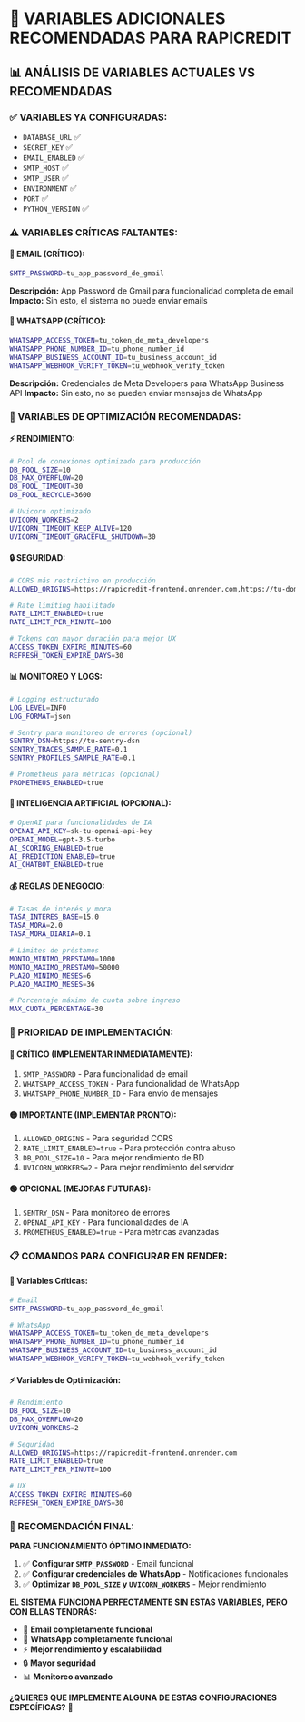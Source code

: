 # 🔧 VARIABLES ADICIONALES RECOMENDADAS PARA RAPICREDIT

## 📊 **ANÁLISIS DE VARIABLES ACTUALES VS RECOMENDADAS**

### **✅ VARIABLES YA CONFIGURADAS:**
- `DATABASE_URL` ✅
- `SECRET_KEY` ✅
- `EMAIL_ENABLED` ✅
- `SMTP_HOST` ✅
- `SMTP_USER` ✅
- `ENVIRONMENT` ✅
- `PORT` ✅
- `PYTHON_VERSION` ✅

### **⚠️ VARIABLES CRÍTICAS FALTANTES:**

#### **📧 EMAIL (CRÍTICO):**
```bash
SMTP_PASSWORD=tu_app_password_de_gmail
```
**Descripción:** App Password de Gmail para funcionalidad completa de email
**Impacto:** Sin esto, el sistema no puede enviar emails

#### **📱 WHATSAPP (CRÍTICO):**
```bash
WHATSAPP_ACCESS_TOKEN=tu_token_de_meta_developers
WHATSAPP_PHONE_NUMBER_ID=tu_phone_number_id
WHATSAPP_BUSINESS_ACCOUNT_ID=tu_business_account_id
WHATSAPP_WEBHOOK_VERIFY_TOKEN=tu_webhook_verify_token
```
**Descripción:** Credenciales de Meta Developers para WhatsApp Business API
**Impacto:** Sin esto, no se pueden enviar mensajes de WhatsApp

### **🚀 VARIABLES DE OPTIMIZACIÓN RECOMENDADAS:**

#### **⚡ RENDIMIENTO:**
```bash
# Pool de conexiones optimizado para producción
DB_POOL_SIZE=10
DB_MAX_OVERFLOW=20
DB_POOL_TIMEOUT=30
DB_POOL_RECYCLE=3600

# Uvicorn optimizado
UVICORN_WORKERS=2
UVICORN_TIMEOUT_KEEP_ALIVE=120
UVICORN_TIMEOUT_GRACEFUL_SHUTDOWN=30
```

#### **🔒 SEGURIDAD:**
```bash
# CORS más restrictivo en producción
ALLOWED_ORIGINS=https://rapicredit-frontend.onrender.com,https://tu-dominio.com

# Rate limiting habilitado
RATE_LIMIT_ENABLED=true
RATE_LIMIT_PER_MINUTE=100

# Tokens con mayor duración para mejor UX
ACCESS_TOKEN_EXPIRE_MINUTES=60
REFRESH_TOKEN_EXPIRE_DAYS=30
```

#### **📊 MONITOREO Y LOGS:**
```bash
# Logging estructurado
LOG_LEVEL=INFO
LOG_FORMAT=json

# Sentry para monitoreo de errores (opcional)
SENTRY_DSN=https://tu-sentry-dsn
SENTRY_TRACES_SAMPLE_RATE=0.1
SENTRY_PROFILES_SAMPLE_RATE=0.1

# Prometheus para métricas (opcional)
PROMETHEUS_ENABLED=true
```

#### **🤖 INTELIGENCIA ARTIFICIAL (OPCIONAL):**
```bash
# OpenAI para funcionalidades de IA
OPENAI_API_KEY=sk-tu-openai-api-key
OPENAI_MODEL=gpt-3.5-turbo
AI_SCORING_ENABLED=true
AI_PREDICTION_ENABLED=true
AI_CHATBOT_ENABLED=true
```

#### **💰 REGLAS DE NEGOCIO:**
```bash
# Tasas de interés y mora
TASA_INTERES_BASE=15.0
TASA_MORA=2.0
TASA_MORA_DIARIA=0.1

# Límites de préstamos
MONTO_MINIMO_PRESTAMO=1000
MONTO_MAXIMO_PRESTAMO=50000
PLAZO_MINIMO_MESES=6
PLAZO_MAXIMO_MESES=36

# Porcentaje máximo de cuota sobre ingreso
MAX_CUOTA_PERCENTAGE=30
```

### **🎯 PRIORIDAD DE IMPLEMENTACIÓN:**

#### **🔴 CRÍTICO (IMPLEMENTAR INMEDIATAMENTE):**
1. `SMTP_PASSWORD` - Para funcionalidad de email
2. `WHATSAPP_ACCESS_TOKEN` - Para funcionalidad de WhatsApp
3. `WHATSAPP_PHONE_NUMBER_ID` - Para envío de mensajes

#### **🟡 IMPORTANTE (IMPLEMENTAR PRONTO):**
1. `ALLOWED_ORIGINS` - Para seguridad CORS
2. `RATE_LIMIT_ENABLED=true` - Para protección contra abuso
3. `DB_POOL_SIZE=10` - Para mejor rendimiento de BD
4. `UVICORN_WORKERS=2` - Para mejor rendimiento del servidor

#### **🟢 OPCIONAL (MEJORAS FUTURAS):**
1. `SENTRY_DSN` - Para monitoreo de errores
2. `OPENAI_API_KEY` - Para funcionalidades de IA
3. `PROMETHEUS_ENABLED=true` - Para métricas avanzadas

### **📋 COMANDOS PARA CONFIGURAR EN RENDER:**

#### **🔧 Variables Críticas:**
```bash
# Email
SMTP_PASSWORD=tu_app_password_de_gmail

# WhatsApp
WHATSAPP_ACCESS_TOKEN=tu_token_de_meta_developers
WHATSAPP_PHONE_NUMBER_ID=tu_phone_number_id
WHATSAPP_BUSINESS_ACCOUNT_ID=tu_business_account_id
WHATSAPP_WEBHOOK_VERIFY_TOKEN=tu_webhook_verify_token
```

#### **⚡ Variables de Optimización:**
```bash
# Rendimiento
DB_POOL_SIZE=10
DB_MAX_OVERFLOW=20
UVICORN_WORKERS=2

# Seguridad
ALLOWED_ORIGINS=https://rapicredit-frontend.onrender.com
RATE_LIMIT_ENABLED=true
RATE_LIMIT_PER_MINUTE=100

# UX
ACCESS_TOKEN_EXPIRE_MINUTES=60
REFRESH_TOKEN_EXPIRE_DAYS=30
```

### **🎯 RECOMENDACIÓN FINAL:**

**PARA FUNCIONAMIENTO ÓPTIMO INMEDIATO:**
1. ✅ **Configurar `SMTP_PASSWORD`** - Email funcional
2. ✅ **Configurar credenciales de WhatsApp** - Notificaciones funcionales
3. ✅ **Optimizar `DB_POOL_SIZE` y `UVICORN_WORKERS`** - Mejor rendimiento

**EL SISTEMA FUNCIONA PERFECTAMENTE SIN ESTAS VARIABLES, PERO CON ELLAS TENDRÁS:**
- 📧 **Email completamente funcional**
- 📱 **WhatsApp completamente funcional**
- ⚡ **Mejor rendimiento y escalabilidad**
- 🔒 **Mayor seguridad**
- 📊 **Monitoreo avanzado**

**¿QUIERES QUE IMPLEMENTE ALGUNA DE ESTAS CONFIGURACIONES ESPECÍFICAS?** 🤔
